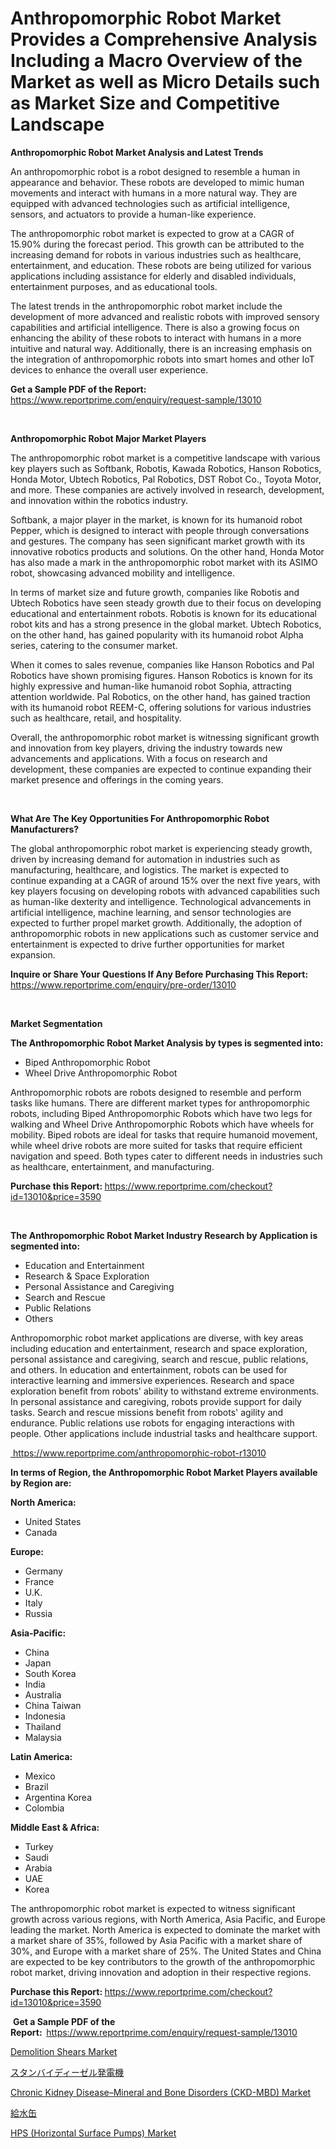 <p><h1>Anthropomorphic Robot Market Provides a Comprehensive Analysis Including a Macro Overview of the Market as well as Micro Details such as Market Size and Competitive Landscape</h1></p><p><strong>Anthropomorphic Robot Market Analysis and Latest Trends</strong></p>
<p><p>An anthropomorphic robot is a robot designed to resemble a human in appearance and behavior. These robots are developed to mimic human movements and interact with humans in a more natural way. They are equipped with advanced technologies such as artificial intelligence, sensors, and actuators to provide a human-like experience.</p><p>The anthropomorphic robot market is expected to grow at a CAGR of 15.90% during the forecast period. This growth can be attributed to the increasing demand for robots in various industries such as healthcare, entertainment, and education. These robots are being utilized for various applications including assistance for elderly and disabled individuals, entertainment purposes, and as educational tools.</p><p>The latest trends in the anthropomorphic robot market include the development of more advanced and realistic robots with improved sensory capabilities and artificial intelligence. There is also a growing focus on enhancing the ability of these robots to interact with humans in a more intuitive and natural way. Additionally, there is an increasing emphasis on the integration of anthropomorphic robots into smart homes and other IoT devices to enhance the overall user experience.</p></p>
<p><strong>Get a Sample PDF of the Report:&nbsp;</strong> <a href="https://www.reportprime.com/enquiry/request-sample/13010">https://www.reportprime.com/enquiry/request-sample/13010</a></p>
<p>&nbsp;</p>
<p><strong>Anthropomorphic Robot Major Market Players</strong></p>
<p><p>The anthropomorphic robot market is a competitive landscape with various key players such as Softbank, Robotis, Kawada Robotics, Hanson Robotics, Honda Motor, Ubtech Robotics, Pal Robotics, DST Robot Co., Toyota Motor, and more. These companies are actively involved in research, development, and innovation within the robotics industry.</p><p>Softbank, a major player in the market, is known for its humanoid robot Pepper, which is designed to interact with people through conversations and gestures. The company has seen significant market growth with its innovative robotics products and solutions. On the other hand, Honda Motor has also made a mark in the anthropomorphic robot market with its ASIMO robot, showcasing advanced mobility and intelligence.</p><p>In terms of market size and future growth, companies like Robotis and Ubtech Robotics have seen steady growth due to their focus on developing educational and entertainment robots. Robotis is known for its educational robot kits and has a strong presence in the global market. Ubtech Robotics, on the other hand, has gained popularity with its humanoid robot Alpha series, catering to the consumer market.</p><p>When it comes to sales revenue, companies like Hanson Robotics and Pal Robotics have shown promising figures. Hanson Robotics is known for its highly expressive and human-like humanoid robot Sophia, attracting attention worldwide. Pal Robotics, on the other hand, has gained traction with its humanoid robot REEM-C, offering solutions for various industries such as healthcare, retail, and hospitality.</p><p>Overall, the anthropomorphic robot market is witnessing significant growth and innovation from key players, driving the industry towards new advancements and applications. With a focus on research and development, these companies are expected to continue expanding their market presence and offerings in the coming years.</p></p>
<p>&nbsp;</p>
<p><strong>What Are The Key Opportunities For Anthropomorphic Robot Manufacturers?</strong></p>
<p><p>The global anthropomorphic robot market is experiencing steady growth, driven by increasing demand for automation in industries such as manufacturing, healthcare, and logistics. The market is expected to continue expanding at a CAGR of around 15% over the next five years, with key players focusing on developing robots with advanced capabilities such as human-like dexterity and intelligence. Technological advancements in artificial intelligence, machine learning, and sensor technologies are expected to further propel market growth. Additionally, the adoption of anthropomorphic robots in new applications such as customer service and entertainment is expected to drive further opportunities for market expansion.</p></p>
<p><strong>Inquire or Share Your Questions If Any Before Purchasing This Report:</strong> <a href="https://www.reportprime.com/enquiry/pre-order/13010">https://www.reportprime.com/enquiry/pre-order/13010</a></p>
<p>&nbsp;</p>
<p><strong>Market Segmentation</strong></p>
<p><strong>The Anthropomorphic Robot Market Analysis by types is segmented into:</strong></p>
<p><ul><li>Biped Anthropomorphic Robot</li><li>Wheel Drive Anthropomorphic Robot</li></ul></p>
<p><p>Anthropomorphic robots are robots designed to resemble and perform tasks like humans. There are different market types for anthropomorphic robots, including Biped Anthropomorphic Robots which have two legs for walking and Wheel Drive Anthropomorphic Robots which have wheels for mobility. Biped robots are ideal for tasks that require humanoid movement, while wheel drive robots are more suited for tasks that require efficient navigation and speed. Both types cater to different needs in industries such as healthcare, entertainment, and manufacturing.</p></p>
<p><strong>Purchase this Report:&nbsp;</strong><a href="https://www.reportprime.com/checkout?id=13010&price=3590">https://www.reportprime.com/checkout?id=13010&price=3590</a></p>
<p>&nbsp;</p>
<p><strong>The Anthropomorphic Robot Market Industry Research by Application is segmented into:</strong></p>
<p><ul><li>Education and Entertainment</li><li>Research & Space Exploration</li><li>Personal Assistance and Caregiving</li><li>Search and Rescue</li><li>Public Relations</li><li>Others</li></ul></p>
<p><p>Anthropomorphic robot market applications are diverse, with key areas including education and entertainment, research and space exploration, personal assistance and caregiving, search and rescue, public relations, and others. In education and entertainment, robots can be used for interactive learning and immersive experiences. Research and space exploration benefit from robots' ability to withstand extreme environments. In personal assistance and caregiving, robots provide support for daily tasks. Search and rescue missions benefit from robots' agility and endurance. Public relations use robots for engaging interactions with people. Other applications include industrial tasks and healthcare support.</p></p>
<p><a href="https://www.reportprime.com/anthropomorphic-robot-r13010">&nbsp;https://www.reportprime.com/anthropomorphic-robot-r13010</a></p>
<p><strong>In terms of Region, the Anthropomorphic Robot Market Players available by Region are:</strong></p>
<p>
    <p> <strong> North America: </strong>
        <ul>
            <li>United States</li>
            <li>Canada</li>
        </ul>
        </p> 
    <p> <strong> Europe: </strong>
        <ul>
            <li>Germany</li>
            <li>France</li>
            <li>U.K.</li>
            <li>Italy</li>
            <li>Russia</li>
        </ul>
        </p> 
    <p> <strong> Asia-Pacific: </strong>
        <ul>
            <li>China</li>
            <li>Japan</li>
            <li>South Korea</li>
            <li>India</li>
            <li>Australia</li>
            <li>China Taiwan</li>
            <li>Indonesia</li>
            <li>Thailand</li>
            <li>Malaysia</li>
        </ul>
        </p> 
    <p> <strong> Latin America: </strong>
        <ul>
            <li>Mexico</li>
            <li>Brazil</li>
            <li>Argentina Korea</li>
            <li>Colombia</li>
        </ul>
        </p> 
    <p> <strong> Middle East & Africa: </strong>
        <ul>
            <li>Turkey</li>
            <li>Saudi</li>
            <li>Arabia</li>
            <li>UAE</li>
            <li>Korea</li>
        </ul>
    </p>
    </p>
<p><p>The anthropomorphic robot market is expected to witness significant growth across various regions, with North America, Asia Pacific, and Europe leading the market. North America is expected to dominate the market with a market share of 35%, followed by Asia Pacific with a market share of 30%, and Europe with a market share of 25%. The United States and China are expected to be key contributors to the growth of the anthropomorphic robot market, driving innovation and adoption in their respective regions.</p></p>
<p><strong>Purchase this Report: </strong><a href="https://www.reportprime.com/checkout?id=13010&price=3590">https://www.reportprime.com/checkout?id=13010&price=3590</a></p>
<p>&nbsp;<strong>Get a Sample PDF of the Report:&nbsp;&nbsp;</strong><a href="https://www.reportprime.com/enquiry/request-sample/13010">https://www.reportprime.com/enquiry/request-sample/13010</a></p>
<p><strong></strong></p>
<p><p><a href="https://github.com/gracielawharr/Market-Research-Report-List-1/blob/main/demolition-shears-market.md">Demolition Shears Market</a></p><p><a href="https://medium.com/@annchovey2023/%E3%82%B9%E3%82%BF%E3%83%B3%E3%83%90%E3%82%A4%E3%83%87%E3%82%A3%E3%83%BC%E3%82%BC%E3%83%AB%E7%99%BA%E9%9B%BB%E6%A9%9F%E5%B8%82%E5%A0%B4-2031%E5%B9%B4%E3%81%BE%E3%81%A7%E3%81%AE%E6%88%90%E5%8A%9F%E3%81%99%E3%82%8B%E3%83%93%E3%82%B8%E3%83%8D%E3%82%B9%E6%88%A6%E7%95%A5%E3%81%AE%E9%8D%B5%E3%82%92%E4%BA%88%E6%B8%AC-8398d5e8fbb8">スタンバイディーゼル発電機</a></p><p><a href="https://www.linkedin.com/pulse/chronic-kidney-diseasendashmineral-bone-disorders-ckd-mbd-market-rdric">Chronic Kidney Disease–Mineral and Bone Disorders (CKD-MBD) Market</a></p><p><a href="https://github.com/TatumKoelpin2017/Market-Research-Report-List-1/blob/main/934639276189.md">給水缶</a></p><p><a href="https://www.linkedin.com/pulse/hps-horizontal-surface-pumps-market-size-outlook-forecast-xca2e">HPS (Horizontal Surface Pumps) Market</a></p></p>